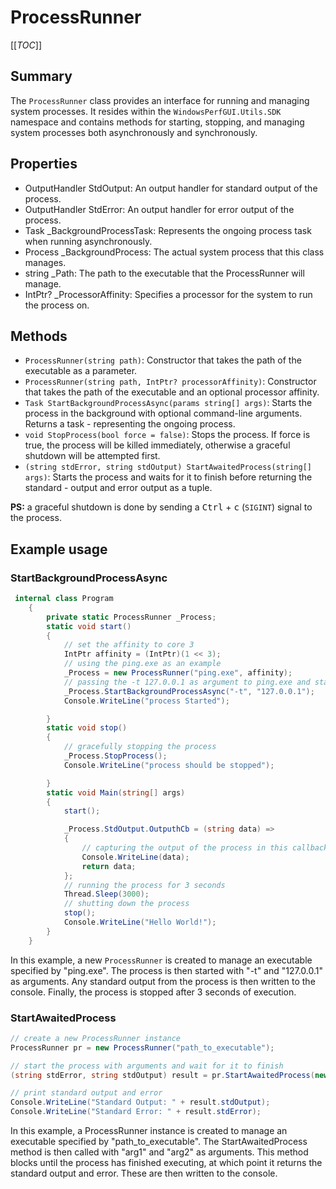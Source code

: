 # ProcessRunner

[[_TOC_]]

## Summary

The `ProcessRunner` class provides an interface for running and managing system processes. It resides within the `WindowsPerfGUI.Utils.SDK` namespace and contains methods for starting, stopping, and managing system processes both asynchronously and synchronously.

## Properties

- OutputHandler StdOutput: An output handler for standard output of the process.
- OutputHandler StdError: An output handler for error output of the process.
- Task \_BackgroundProcessTask: Represents the ongoing process task when running asynchronously.
- Process \_BackgroundProcess: The actual system process that this class manages.
- string \_Path: The path to the executable that the ProcessRunner will manage.
- IntPtr? \_ProcessorAffinity: Specifies a processor for the system to run the process on.

## Methods

- `ProcessRunner(string path)`: Constructor that takes the path of the executable as a parameter.
- `ProcessRunner(string path, IntPtr? processorAffinity)`: Constructor that takes the path of the executable and an optional processor affinity.
- `Task StartBackgroundProcessAsync(params string[] args)`: Starts the process in the background with optional command-line arguments. Returns a task - representing the ongoing process.
- `void StopProcess(bool force = false)`: Stops the process. If force is true, the process will be killed immediately, otherwise a graceful shutdown will be attempted first.
- `(string stdError, string stdOutput) StartAwaitedProcess(string[] args)`: Starts the process and waits for it to finish before returning the standard - output and error output as a tuple.

**PS:** a graceful shutdown is done by sending a <kbd>Ctrl</kbd> + <kbd>c</kbd> (`SIGINT`) signal to the process.

## Example usage

### StartBackgroundProcessAsync

```csharp
 internal class Program
    {
        private static ProcessRunner _Process;
        static void start()
        {
            // set the affinity to core 3
            IntPtr affinity = (IntPtr)(1 << 3);
            // using the ping.exe as an example
            _Process = new ProcessRunner("ping.exe", affinity);
            // passing the -t 127.0.0.1 as argument to ping.exe and starting the process
            _Process.StartBackgroundProcessAsync("-t", "127.0.0.1");
            Console.WriteLine("process Started");

        }
        static void stop()
        {
            // gracefully stopping the process
            _Process.StopProcess();
            Console.WriteLine("process should be stopped");

        }
        static void Main(string[] args)
        {
            start();

            _Process.StdOutput.OutputhCb = (string data) =>
            {
                // capturing the output of the process in this callback function
                Console.WriteLine(data);
                return data;
            };
            // running the process for 3 seconds
            Thread.Sleep(3000);
            // shutting down the process
            stop();
            Console.WriteLine("Hello World!");
        }
    }
```

In this example, a new `ProcessRunner` is created to manage an executable specified by "ping.exe". The process is then started with "-t" and "127.0.0.1" as arguments. Any standard output from the process is then written to the console. Finally, the process is stopped after 3 seconds of execution.

### StartAwaitedProcess

```csharp
// create a new ProcessRunner instance
ProcessRunner pr = new ProcessRunner("path_to_executable");

// start the process with arguments and wait for it to finish
(string stdError, string stdOutput) result = pr.StartAwaitedProcess(new string[] { "arg1", "arg2" });

// print standard output and error
Console.WriteLine("Standard Output: " + result.stdOutput);
Console.WriteLine("Standard Error: " + result.stdError);
```

In this example, a ProcessRunner instance is created to manage an executable specified by "path_to_executable". The StartAwaitedProcess method is then called with "arg1" and "arg2" as arguments. This method blocks until the process has finished executing, at which point it returns the standard output and error. These are then written to the console.
